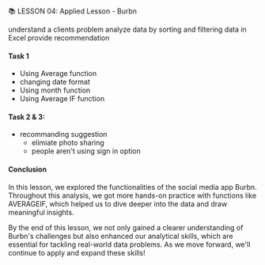 

📚 LESSON 04: Applied Lesson - Burbn


understand a clients problem
analyze data by sorting and filtering data in Excel
provide recommendation


#### Task 1 
- Using Average function
- changing date format
- Using month function 
- Using Average IF function


#### Task 2 & 3:
- recommanding suggestion
   - elimiate photo sharing 
   - people aren't using sign in option



#### Conclusion

In this lesson, we explored the functionalities of the social media app Burbn. Throughout this analysis, we got more hands-on practice with functions like AVERAGEIF, which helped us to dive deeper into the data and draw meaningful insights.

By the end of this lesson, we not only gained a clearer understanding of Burbn's challenges but also enhanced our analytical skills, which are essential for tackling real-world data problems. As we move forward, we'll continue to apply and expand these skills!